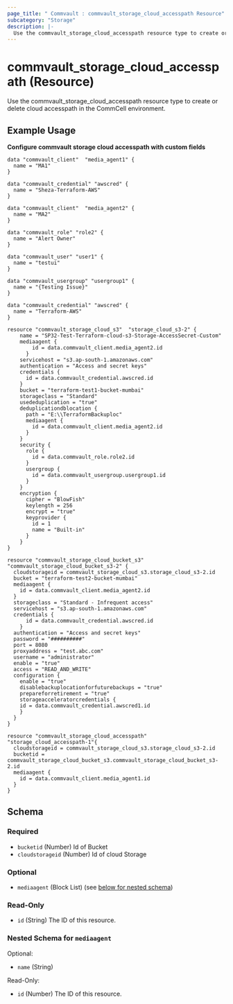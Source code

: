 ```yaml
---
page_title: " Commvault : commvault_storage_cloud_accesspath Resource"
subcategory: "Storage"
description: |-
  Use the commvault_storage_cloud_accesspath resource type to create or delete cloud accesspath in the CommCell environment.
---
```


# commvault_storage_cloud_accesspath (Resource)

Use the commvault_storage_cloud_accesspath resource type to create or delete cloud accesspath in the CommCell environment.

## Example Usage

**Configure commvault storage cloud accesspath with custom fields**
```hcl
data "commvault_client"  "media_agent1" {
  name = "MA1"
}

data "commvault_credential" "awscred" {
  name = "Sheza-Terraform-AWS"
}

data "commvault_client"  "media_agent2" {
  name = "MA2"
}

data "commvault_role" "role2" {
  name = "Alert Owner"
}

data "commvault_user" "user1" {
  name = "testui"
}

data "commvault_usergroup" "usergroup1" {
  name = "{Testing Issue}"
}

data "commvault_credential" "awscred" {
  name = "Terraform-AWS"
}

resource "commvault_storage_cloud_s3"  "storage_cloud_s3-2" {
    name = "SP32-Test-Terraform-cloud-s3-Storage-AccessSecret-Custom"
    mediaagent {
        id = data.commvault_client.media_agent2.id
      }
    servicehost = "s3.ap-south-1.amazonaws.com"
    authentication = "Access and secret keys"
    credentials {
      id = data.commvault_credential.awscred.id
    }
    bucket = "terraform-test1-bucket-mumbai"
    storageclass = "Standard"
    usededuplication = "true"
    deduplicationdblocation {
      path = "E:\\TerraformBackuploc"
      mediaagent {
        id = data.commvault_client.media_agent2.id
      }
    }
    security {
      role {
        id = data.commvault_role.role2.id
      }
      usergroup {
        id = data.commvault_usergroup.usergroup1.id
      }
    }
    encryption {
      cipher = "BlowFish"
      keylength = 256
      encrypt = "true"
      keyprovider {
        id = 1
        name = "Built-in"
      }
    }   
}

resource "commvault_storage_cloud_bucket_s3" "commvault_storage_cloud_bucket_s3-2" {
  cloudstorageid = commvault_storage_cloud_s3.storage_cloud_s3-2.id
  bucket = "terraform-test2-bucket-mumbai"
  mediaagent {
    id = data.commvault_client.media_agent2.id
  }
  storageclass = "Standard - Infrequent access"
  servicehost = "s3.ap-south-1.amazonaws.com"
  credentials {
      id = data.commvault_credential.awscred.id
    }
  authentication = "Access and secret keys"
  password = "##########"
  port = 8080
  proxyaddress = "test.abc.com"
  username = "administrator"
  enable = "true"
  access = "READ_AND_WRITE"
  configuration {
    enable = "true"
    disablebackuplocationforfuturebackups = "true"
    prepareforretirement = "true"
    storageacceleratorcredentials {
    id = data.commvault_credential.awscred1.id
    }  
  }
}

resource "commvault_storage_cloud_accesspath" "storage_cloud_accesspath-1"{
  cloudstorageid = commvault_storage_cloud_s3.storage_cloud_s3-2.id
  bucketid = commvault_storage_cloud_bucket_s3.commvault_storage_cloud_bucket_s3-2.id
  mediaagent {
    id = data.commvault_client.media_agent1.id
  }
}
```



<!-- schema generated by tfplugindocs -->
## Schema

### Required

- `bucketid` (Number) Id of Bucket
- `cloudstorageid` (Number) Id of cloud Storage

### Optional

- `mediaagent` (Block List) (see [below for nested schema](#nestedblock--mediaagent))

### Read-Only

- `id` (String) The ID of this resource.

<a id="nestedblock--mediaagent"></a>
### Nested Schema for `mediaagent`

Optional:

- `name` (String)

Read-Only:

- `id` (Number) The ID of this resource.


